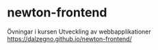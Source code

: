 # newton-frontend

Övningar i kursen Utveckling av webbapplikationer
https://dalzegno.github.io/newton-frontend/
